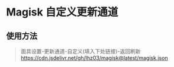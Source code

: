 # Magisk 自定义更新通道

## 使用方法

> 面具设置-更新通道-自定义(填入下处链接)-返回刷新
>https://cdn.jsdelivr.net/gh/lhz03/magisk@latest/magisk.json

